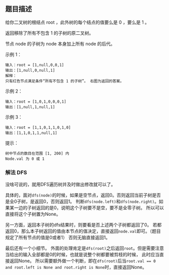 ## 题目描述
给你二叉树的根结点 root ，此外树的每个结点的值要么是 0 ，要么是 1 。

返回移除了所有不包含 1 的子树的原二叉树。

节点 node 的子树为 node 本身加上所有 node 的后代。

示例 1：
```
输入：root = [1,null,0,0,1]
输出：[1,null,0,null,1]
解释：
只有红色节点满足条件“所有不包含 1 的子树”。 右图为返回的答案。
```
示例 2：
```
输入：root = [1,0,1,0,0,0,1]
输出：[1,null,1,null,1]
```
示例 3：
```
输入：root = [1,1,0,1,1,0,1,0]
输出：[1,1,0,1,1,null,1]
```

提示：
```
树中节点的数目在范围 [1, 200] 内
Node.val 为 0 或 1
```

### 解法 DFS
没啥可说的，就用DFS遍历树并及时做出修改就可以了。

具体的，面对`dfs(node)`的时候，如果是空节点，返回0。否则返回当前子树是否是全0子树，是返回0，否则返回1。
判断`dfs(node.left)`和`dfs(node.right)`。如果某一边的子树返回的是0，说明这个子树要不是空，要不是全零子树。
所以可以直接将这个子树置为None。

另一方面，返回本子树的dfs结果时，则要看是否上述两个子树都返回了0。
若都返回0，那么本子树返回的值由本节点的值决定，直接返回`node.val`即可。（题目规定了所有节点的值是0或者1）
否则无脑直接返回1。

最后还有一个小细节。
外面的处理肯定是`dfs(root)`之后返回`root`。但是需要注意当给出的输入全部都是0的时候，也就是说整个树都要被剪枝的时候，
此时应当直接返回None。
所以需要额外做一个判断，即在`dfs(root)`后当`root.val == 0 and root.left is None and root.right is None`时，直接返回None。